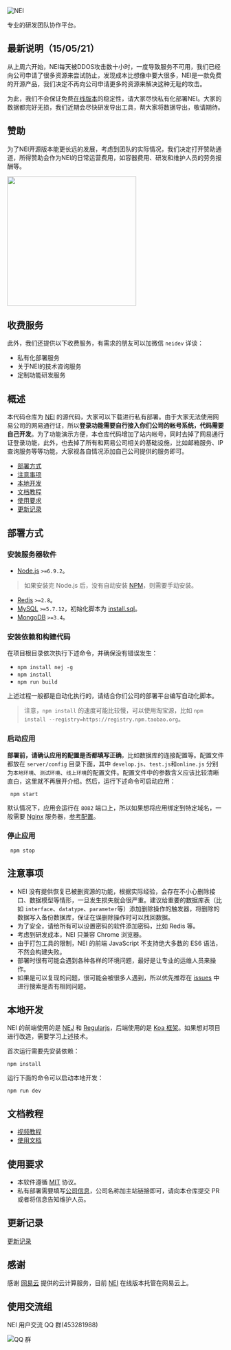 ![NEI](https://neires.nos-eastchina1.126.net/logo.png)

专业的研发团队协作平台。

## 最新说明（15/05/21）
从上周六开始，NEI每天被DDOS攻击数十小时，一度导致服务不可用，我们已经向公司申请了很多资源来尝试防止，发现成本比想像中要大很多，NEI是一款免费的开源产品，我们决定不再向公司申请更多的资源来解决这种无耻的攻击。

为此，我们不会保证免费[在线版本](https://nei.netease.com)的稳定性，请大家尽快私有化部署NEI。大家的数据都完好无损，我们近期会尽快研发导出工具，帮大家将数据导出，敬请期待。

## 赞助
为了NEI开源版本能更长远的发展，考虑到团队的实际情况，我们决定打开赞助通道，所得赞助会作为NEI的日常运营费用，如容器费用、研发和维护人员的劳务报酬等。

<img src="https://neires.nos-eastchina1.126.net/nei_sponsor.png" width = "300" />

## 收费服务
此外，我们还提供以下收费服务，有需求的朋友可以加微信 `neidev` 详谈：

- 私有化部署服务
- 关于NEI的技术咨询服务
- 定制功能研发服务

## 概述

本代码仓库为 [NEI](https://nei.netease.com) 的源代码，大家可以下载进行私有部署。由于大家无法使用网易公司的网易通行证，所以**登录功能需要自行接入你们公司的帐号系统，代码需要自己开发**。为了功能演示方便，本仓库代码增加了站内帐号，同时去掉了网易通行证登录功能，此外，也去掉了所有和网易公司相关的基础设施，比如邮箱服务、IP 查询服务等等功能，大家视各自情况添加自己公司提供的服务即可。

- [部署方式](#部署方式)
- [注意事项](#注意事项)
- [本地开发](#本地开发)
- [文档教程](#文档教程)
- [使用要求](#使用要求)
- [更新记录](#更新记录)

## 部署方式
### 安装服务器软件

- [Node.js](https://nodejs.org/en/) `>=6.9.2`。
> 如果安装完 Node.js 后，没有自动安装 [NPM](https://www.npmjs.com/get-npm)，则需要手动安装。
- [Redis](https://redis.io/) `>=2.8`。
- [MySQL](https://www.mysql.com/) `>=5.7.12`，初始化脚本为 [install.sql](./docs/install.sql)。
- [MongoDB](https://www.mongodb.com/) `>=3.4`。

### 安装依赖和构建代码
在项目根目录依次执行下述命令，并确保没有错误发生：

- `npm install nej -g`
- `npm install`
- `npm run build`

上述过程一般都是自动化执行的，请结合你们公司的部署平台编写自动化脚本。

> 注意，`npm install` 的速度可能比较慢，可以使用淘宝源，比如 `npm install --registry=https://registry.npm.taobao.org`。

### 启动应用
**部署前，请确认应用的配置是否都填写正确**，比如数据库的连接配置等。配置文件都放在 `server/config` 目录下面，其中 `develop.js`、`test.js`和`online.js` 分别为`本地环境`、`测试环境`、`线上环境`的配置文件。配置文件中的参数含义应该比较清晰直白，这里就不再展开介绍。然后，运行下述命令可启动应用：

```shell
 npm start
```

默认情况下，应用会运行在 `8082` 端口上，所以如果想将应用绑定到特定域名，一般需要 [Nginx](https://www.nginx.com/) 服务器，[参考配置](./docs/sample.nginx.conf)。

### 停止应用
```shell
 npm stop
```

## 注意事项
- NEI 没有提供恢复已被删资源的功能，根据实际经验，会存在不小心删除接口、数据模型等情形，一旦发生损失就会很严重。建议给重要的数据库表（比如 `interface`、`datatype`、`parameter`等）添加删除操作的触发器，将删除的数据写入备份数据库，保证在误删除操作时可以找回数据。
- 为了安全，请给所有可以设置密码的软件添加密码，比如 Redis 等。
- 考虑到研发成本，NEI 只兼容 Chrome 浏览器。
- 由于打包工具的限制，NEI 的前端 JavaScript 不支持绝大多数的 ES6 语法，不然会构建失败。
- 部署时很有可能会遇到各种各样的环境问题，最好是让专业的运维人员来操作。
- 如果是可以复现的问题，很可能会被很多人遇到，所以优先推荐在 [issues](https://github.com/x-orpheus/nei/issues) 中进行搜索是否有相同问题。

## 本地开发
NEI 的前端使用的是 [NEJ](https://github.com/genify/nej) 和 [Regularjs](https://github.com/regularjs/regular)，后端使用的是 [Koa 框架](https://koajs.com/)。如果想对项目进行改造，需要学习上述技术。

首次运行需要先安装依赖：

```shell
npm install
```

运行下面的命令可以启动本地开发：

```shell
npm run dev
```

## 文档教程
- [视频教程](https://nei.netease.com/tutorial)
- [使用文档](https://github.com/x-orpheus/nei-toolkit/blob/master/doc/NEI基本概念介绍.md)

## 使用要求
- 本软件遵循 [MIT](./LICENSE) 协议。
- 私有部署需要填写[公司信息](./COMPANY.md)，公司名称加主站链接即可，请向本仓库提交 PR 或者将信息告知维护人员。

## 更新记录
[更新记录](./CHANGELOG)

## 感谢
感谢 [网易云](http://www.163yun.com/) 提供的云计算服务，目前 [NEI](https://nei.netease.com) 在线版本托管在网易云上。

## 使用交流组
NEI 用户交流 QQ 群(453281988)

![QQ 群](https://neires.nos-eastchina1.126.net/nei_qq.jpeg)
